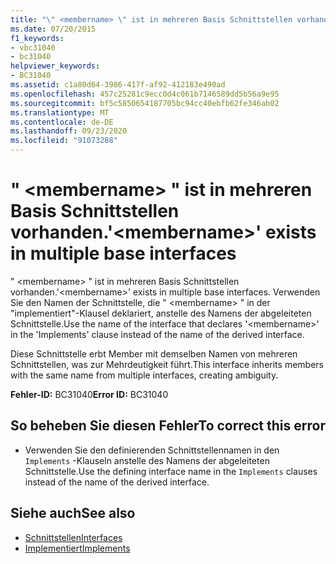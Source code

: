 ```yaml
---
title: "\" <membername> \" ist in mehreren Basis Schnittstellen vorhanden."
ms.date: 07/20/2015
f1_keywords:
- vbc31040
- bc31040
helpviewer_keywords:
- BC31040
ms.assetid: c1a80d64-3986-417f-af92-412183e490ad
ms.openlocfilehash: 457c25281c9ecc0d4c061b7146589dd5b56a9e95
ms.sourcegitcommit: bf5c5850654187705bc94cc40ebfb62fe346ab02
ms.translationtype: MT
ms.contentlocale: de-DE
ms.lasthandoff: 09/23/2020
ms.locfileid: "91073288"
---
```

# <a name="membername-exists-in-multiple-base-interfaces"></a><span data-ttu-id="ef5f2-102">" \<membername> " ist in mehreren Basis Schnittstellen vorhanden.</span><span class="sxs-lookup"><span data-stu-id="ef5f2-102">'\<membername>' exists in multiple base interfaces</span></span>

<span data-ttu-id="ef5f2-103">" \<membername> " ist in mehreren Basis Schnittstellen vorhanden.</span><span class="sxs-lookup"><span data-stu-id="ef5f2-103">'\<membername>' exists in multiple base interfaces.</span></span> <span data-ttu-id="ef5f2-104">Verwenden Sie den Namen der Schnittstelle, die " \<membername> " in der "implementiert"-Klausel deklariert, anstelle des Namens der abgeleiteten Schnittstelle.</span><span class="sxs-lookup"><span data-stu-id="ef5f2-104">Use the name of the interface that declares '\<membername>' in the 'Implements' clause instead of the name of the derived interface.</span></span>  
  
 <span data-ttu-id="ef5f2-105">Diese Schnittstelle erbt Member mit demselben Namen von mehreren Schnittstellen, was zur Mehrdeutigkeit führt.</span><span class="sxs-lookup"><span data-stu-id="ef5f2-105">This interface inherits members with the same name from multiple interfaces, creating ambiguity.</span></span>  
  
 <span data-ttu-id="ef5f2-106">**Fehler-ID:** BC31040</span><span class="sxs-lookup"><span data-stu-id="ef5f2-106">**Error ID:** BC31040</span></span>  
  
## <a name="to-correct-this-error"></a><span data-ttu-id="ef5f2-107">So beheben Sie diesen Fehler</span><span class="sxs-lookup"><span data-stu-id="ef5f2-107">To correct this error</span></span>  
  
- <span data-ttu-id="ef5f2-108">Verwenden Sie den definierenden Schnittstellennamen in den `Implements` -Klauseln anstelle des Namens der abgeleiteten Schnittstelle.</span><span class="sxs-lookup"><span data-stu-id="ef5f2-108">Use the defining interface name in the `Implements` clauses instead of the name of the derived interface.</span></span>  
  
## <a name="see-also"></a><span data-ttu-id="ef5f2-109">Siehe auch</span><span class="sxs-lookup"><span data-stu-id="ef5f2-109">See also</span></span>

- [<span data-ttu-id="ef5f2-110">Schnittstellen</span><span class="sxs-lookup"><span data-stu-id="ef5f2-110">Interfaces</span></span>](../programming-guide/language-features/interfaces/index.md)
- [<span data-ttu-id="ef5f2-111">Implementiert</span><span class="sxs-lookup"><span data-stu-id="ef5f2-111">Implements</span></span>](../language-reference/statements/implements-clause.md)
